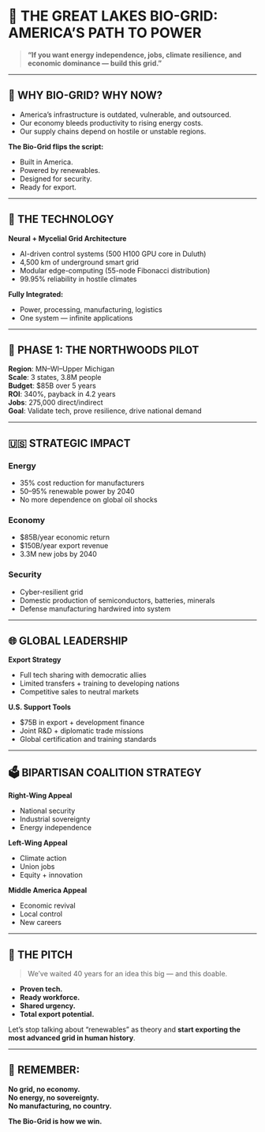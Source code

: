 # 🦅 THE GREAT LAKES BIO-GRID: AMERICA’S PATH TO POWER

> **“If you want energy independence, jobs, climate resilience, and economic dominance — build this grid.”**

---

## 🚀 WHY BIO-GRID? WHY NOW?

- America’s infrastructure is outdated, vulnerable, and outsourced.
- Our economy bleeds productivity to rising energy costs.
- Our supply chains depend on hostile or unstable regions.

**The Bio-Grid flips the script:**
- Built in America.  
- Powered by renewables.  
- Designed for security.  
- Ready for export.

---

## 🔧 THE TECHNOLOGY

**Neural + Mycelial Grid Architecture**
- AI-driven control systems (500 H100 GPU core in Duluth)
- 4,500 km of underground smart grid
- Modular edge-computing (55-node Fibonacci distribution)
- 99.95% reliability in hostile climates

**Fully Integrated:**
- Power, processing, manufacturing, logistics
- One system — infinite applications

---

## 🌲 PHASE 1: THE NORTHWOODS PILOT

**Region**: MN–WI–Upper Michigan  
**Scale**: 3 states, 3.8M people  
**Budget**: $85B over 5 years  
**ROI**: 340%, payback in 4.2 years  
**Jobs**: 275,000 direct/indirect  
**Goal**: Validate tech, prove resilience, drive national demand

---

## 🇺🇸 STRATEGIC IMPACT

### Energy
- 35% cost reduction for manufacturers
- 50–95% renewable power by 2040
- No more dependence on global oil shocks

### Economy
- $85B/year economic return
- $150B/year export revenue
- 3.3M new jobs by 2040

### Security
- Cyber-resilient grid
- Domestic production of semiconductors, batteries, minerals
- Defense manufacturing hardwired into system

---

## 🌐 GLOBAL LEADERSHIP

**Export Strategy**
- Full tech sharing with democratic allies
- Limited transfers + training to developing nations
- Competitive sales to neutral markets

**U.S. Support Tools**
- $75B in export + development finance
- Joint R&D + diplomatic trade missions
- Global certification and training standards

---

## 🗳️ BIPARTISAN COALITION STRATEGY

**Right-Wing Appeal**
- National security
- Industrial sovereignty
- Energy independence

**Left-Wing Appeal**
- Climate action
- Union jobs
- Equity + innovation

**Middle America Appeal**
- Economic revival
- Local control
- New careers

---

## 🏁 THE PITCH

> We’ve waited 40 years for an idea this big — and this doable.

- **Proven tech.**
- **Ready workforce.**
- **Shared urgency.**
- **Total export potential.**

Let’s stop talking about “renewables” as theory and **start exporting the most advanced grid in human history**.

---

## 🧠 REMEMBER:

**No grid, no economy.  
No energy, no sovereignty.  
No manufacturing, no country.**

**The Bio-Grid is how we win.**
